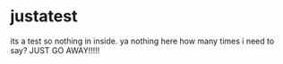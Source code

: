 # justatest
its a test so nothing in inside.
ya nothing here how many times i need to say? JUST GO AWAY!!!!!
